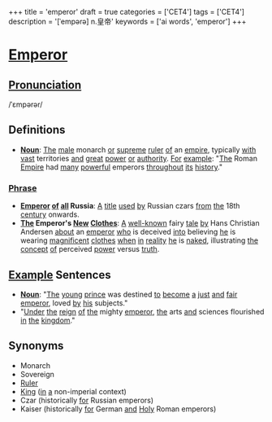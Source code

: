 +++
title = 'emperor'
draft = true
categories = ['CET4']
tags = ['CET4']
description = '[ˈempərə] n.皇帝'
keywords = ['ai words', 'emperor']
+++

# [Emperor](/post/emperor/)

## [Pronunciation](/post/pronunciation/)
/ˈɛmpərər/

## Definitions
- **[Noun](/post/noun/)**: [The](/post/the/) [male](/post/male/) monarch [or](/post/or/) [supreme](/post/supreme/) [ruler](/post/ruler/) [of](/post/of/) an [empire](/post/empire/), typically [with](/post/with/) [vast](/post/vast/) territories [and](/post/and/) [great](/post/great/) [power](/post/power/) [or](/post/or/) [authority](/post/authority/). [For](/post/for/) [example](/post/example/): "[The](/post/the/) Roman [Empire](/post/empire/) had [many](/post/many/) [powerful](/post/powerful/) emperors [throughout](/post/throughout/) [its](/post/its/) [history](/post/history/)."

### [Phrase](/post/phrase/)
- **[Emperor](/post/emperor/) [of](/post/of/) [all](/post/all/) Russia**: [A](/post/a/) [title](/post/title/) [used](/post/used/) [by](/post/by/) Russian czars [from](/post/from/) [the](/post/the/) 18th [century](/post/century/) onwards.
- **[The](/post/the/) Emperor's [New](/post/new/) [Clothes](/post/clothes/)**: [A](/post/a/) [well-known](/post/well-known/) fairy [tale](/post/tale/) [by](/post/by/) Hans Christian Andersen [about](/post/about/) an [emperor](/post/emperor/) [who](/post/who/) is deceived [into](/post/into/) believing [he](/post/he/) is wearing [magnificent](/post/magnificent/) [clothes](/post/clothes/) [when](/post/when/) [in](/post/in/) [reality](/post/reality/) [he](/post/he/) is [naked](/post/naked/), illustrating [the](/post/the/) [concept](/post/concept/) [of](/post/of/) perceived [power](/post/power/) versus [truth](/post/truth/).
  
## [Example](/post/example/) Sentences
- **[Noun](/post/noun/)**: "[The](/post/the/) [young](/post/young/) [prince](/post/prince/) was destined [to](/post/to/) [become](/post/become/) [a](/post/a/) [just](/post/just/) [and](/post/and/) [fair](/post/fair/) [emperor](/post/emperor/), loved [by](/post/by/) [his](/post/his/) subjects."
- "[Under](/post/under/) [the](/post/the/) [reign](/post/reign/) [of](/post/of/) [the](/post/the/) mighty [emperor](/post/emperor/), [the](/post/the/) arts [and](/post/and/) sciences flourished [in](/post/in/) [the](/post/the/) [kingdom](/post/kingdom/)."

## Synonyms
- Monarch
- Sovereign
- [Ruler](/post/ruler/)
- [King](/post/king/) ([in](/post/in/) [a](/post/a/) non-imperial context)
- Czar (historically [for](/post/for/) Russian emperors)
- Kaiser (historically [for](/post/for/) German [and](/post/and/) [Holy](/post/holy/) Roman emperors)
